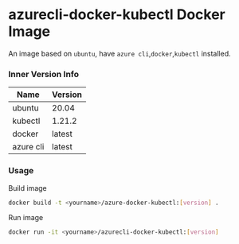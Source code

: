 # azurecli-docker-kubectl Docker Image

An image based on `ubuntu`, have `azure cli`,`docker`,`kubectl` installed. 

### Inner Version Info

Name | Version 
---|---
ubuntu|20.04
kubectl|1.21.2
docker|latest
azure cli|latest

### Usage

Build image

```bash
docker build -t <yourname>/azure-docker-kubectl:[version] .
```

Run image

```bash
docker run -it <yourname>/azurecli-docker-kubectl:[version]
```

